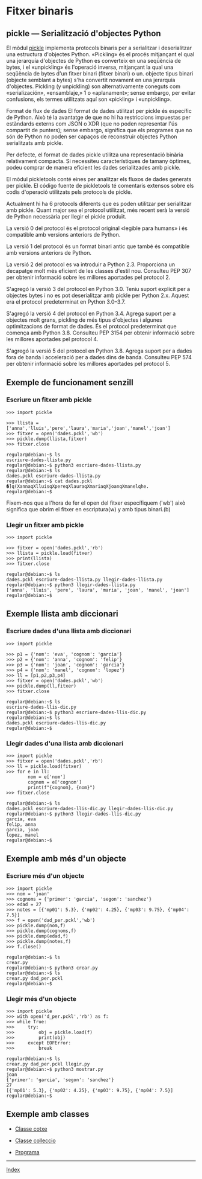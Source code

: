 # Fitxer binaris

## pickle — Serialització d'objectes Python

El mòdul [pickle](https://docs.python.org/es/3/library/pickle.html) implementa protocols binaris per a serialitzar i deserialitzar una estructura d'objectes Python. «Pickling» és el procés mitjançant el qual una jerarquía d'objectes de Python es converteix en una seqüència de bytes, i el «unpickling» és l'operació inversa, mitjançant la qual una seqüència de bytes d'un fitxer binari (fitxer binari) o un. objecte tipus binari (objecte semblant a bytes) s'ha convertit novament en una jerarquía d'objectes. Pickling (y unpickling) son alternativamente coneguts com «serialización», «ensamblaje,» 1 o «aplanament»; sense embargo, per evitar confusions, els termes utilitzats aquí son «pickling» i «unpickling».


Format de flux de dades
El format de dades utilitzat per pickle és específic de Python. Això té la avantatge de que no hi ha restriccions impuestas per estàndards externs com JSON o XDR (que no poden representar l'ús compartit de punters); sense embargo, significa que els programes que no són de Python no poden ser capaços de reconstruir objectes Python serialitzats amb pickle.

Per defecte, el format de dades pickle utilitza una representació binària relativament compacta. Si necessiteu característiques de tamany òptimes, podeu comprar de manera eficient les dades serialitzades amb pickle.

El mòdul pickletools conté eines per analitzar els fluxos de dades generats per pickle. El código fuente de pickletools té comentaris extensos sobre els codis d'operació utilitzats pels protocols de pickle.

Actualment hi ha 6 protocols diferents que es poden utilitzar per serialitzar amb pickle. Quant major sea el protocol utilitzat, més recent serà la versió de Python necessària per llegir el pickle produït.

La versió 0 del protocol és el protocol original «legible para humans» i és compatible amb versions anteriors de Python.

La versió 1 del protocol és un format binari antic que també és compatible amb versions anteriors de Python.

La versió 2 del protocol es va introduir a Python 2.3. Proporciona un decapatge molt més eficient de les classes d'estil nou. Consulteu PEP 307 per obtenir informació sobre les millores aportades pel protocol 2.

S'agregó la versió 3 del protocol en Python 3.0. Teniu suport explícit per a objectes bytes i no es pot deserialitzar amb pickle per Python 2.x. Aquest era el protocol predeterminat en Python 3.0–3.7.

S'agregó la versió 4 del protocol en Python 3.4. Agrega suport per a objectes molt grans, pickling de més tipus d'objectes i algunes optimitzacions de format de dades. És el protocol predeterminat que comença amb Python 3.8. Consulteu PEP 3154 per obtenir informació sobre les millores aportades pel protocol 4.

S'agregó la versió 5 del protocol en Python 3.8. Agrega suport per a dades fora de banda i acceleració per a dades dins de banda. Consulteu PEP 574 per obtenir informació sobre les millores aportades pel protocol 5.

## Exemple de funcionament senzill

### Escriure un fitxer amb pickle

    >>> import pickle

    >>> llista = ['anna','lluis','pere','laura','maria','joan','manel','joan']
    >>> fitxer = open('dades.pckl','wb')
    >>> pickle.dump(llista,fitxer)
    >>> fitxer.close

    regular@debian:~$ ls
    escriure-dades-llista.py
    regular@debian:~$ python3 escriure-dades-llista.py
    regular@debian:~$ ls
    dades.pckl escriure-dades-llista.py
    regular@debian:~$ cat dades.pckl
    �]q(XannaqXlluisqXpereqXlauraqXmariaqXjoanqXmanelqhe.
    regular@debian:~$

Fixem-nos que a l'hora de fer el open del fitxer específiquem ('wb') això significa que obrim el fitxer en escriptura(w) y amb tipus binari.(b)

### Llegir un fitxer amb pickle

    >>> import pickle
    
    >>> fitxer = open('dades.pckl','rb')
    >>> llista = pickle.load(fitxer)
    >>> print(llista)
    >>> fitxer.close

    regular@debian:~$ ls
    dades.pckl escriure-dades-llista.py llegir-dades-llista.py
    regular@debian:~$ python3 llegir-dades-llista.py
    ['anna', 'lluis', 'pere', 'laura', 'maria', 'joan', 'manel', 'joan']
    regular@debian:~$

## Exemple llista amb diccionari

### Escriure dades d'una llista amb diccionari

    >>> import pickle
    
    >>> p1 = {'nom': 'eva', 'cognom': 'garcia'}
    >>> p2 = {'nom': 'anna', 'cognom': 'felip'}
    >>> p3 = {'nom': 'joan', 'cognom': 'garcia'}
    >>> p4 = {'nom': 'manel', 'cognom': 'lopez'}
    >>> ll = [p1,p2,p3,p4]
    >>> fitxer = open('dades.pckl','wb')
    >>> pickle.dump(ll,fitxer)
    >>> fitxer.close

    regular@debian:~$ ls
    escriure-dades-llis-dic.py
    regular@debian:~$ python3 escriure-dades-llis-dic.py
    regular@debian:~$ ls
    dades.pckl escriure-dades-llis-dic.py
    regular@debian:~$

### Llegir dades d'una llista amb diccionari

    >>> import pickle
    >>> fitxer = open('dades.pckl','rb')
    >>> ll = pickle.load(fitxer)
    >>> for e in ll:
            nom = e['nom']
            cognom = e['cognom']
            print(f"{cognom}, {nom}")
    >>> fitxer.close

    regular@debian:~$ ls
    dades.pckl escriure-dades-llis-dic.py llegir-dades-llis-dic.py
    regular@debian:~$ python3 llegir-dades-llis-dic.py
    garcia, eva
    felip, anna
    garcia, joan
    lopez, manel
    regular@debian:~$


## Exemple amb més d'un objecte

### Escriure més d'un objecte

    >>> import pickle
    >>> nom = 'joan'
    >>> cognoms = {'primer': 'garcia', 'segon': 'sanchez'}
    >>> edad = 27
    >>> notes = [{'mp01': 5.3}, {'mp02': 4.25}, {'mp03': 9.75}, {'mp04': 7.5}]
    >>> f = open('dad_per.pckl','wb')
    >>> pickle.dump(nom,f)
    >>> pickle.dump(cognoms,f)
    >>> pickle.dump(edad,f)
    >>> pickle.dump(notes,f)
    >>> f.close()

    regular@debian:~$ ls
    crear.py
    regular@debian:~$ python3 crear.py
    regular@debian:~$ ls
    crear.py dad_per.pckl
    regular@debian:~$

### Llegir més d'un objecte

    >>> import pickle
    >>> with open('d_per.pckl','rb') as f:
    >>> while True:
    >>>     try:
    >>>         obj = pickle.load(f)
    >>>         print(obj)
    >>>     except EOFError:
    >>>         break

    regular@debian:~$ ls
    crear.py dad_per.pckl llegir.py
    regular@debian:~$ python3 mostrar.py
    joan
    {'primer': 'garcia', 'segon': 'sanchez'}
    27
    [{'mp01': 5.3}, {'mp02': 4.25}, {'mp03': 9.75}, {'mp04': 7.5}]
    regular@debian:~$

## Exemple amb classes

* [Classe cotxe](./pys/class/cotxe.py)
* [Classe colleccio](./pys/class/colleccio.py)

* [Programa](./pys/class/escriure_class.py)


***
[Index](../../../README.md)

    